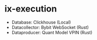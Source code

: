 # ix-execution

- Database: Clickhouse (Local) 
- Datacollector: Bybit WebSocket (Rust)
- Dataproducer: Quant Model VPIN (Rust)

